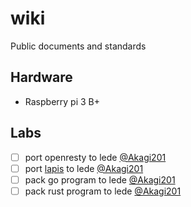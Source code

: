 # wiki

Public documents and standards

## Hardware
* Raspberry pi 3 B+

## Labs
- [ ] port openresty to lede [@Akagi201][Akagi201]
- [ ] port [lapis](https://github.com/leafo/lapis) to lede [@Akagi201][Akagi201]
- [ ] pack go program to lede [@Akagi201][Akagi201]
- [ ] pack rust program to lede [@Akagi201][Akagi201]

[Akagi201]: <https://github.com/Akagi201> "Akagi201"
[qianguozheng]: <https://github.com/qianguozheng> "qianguozheng"
